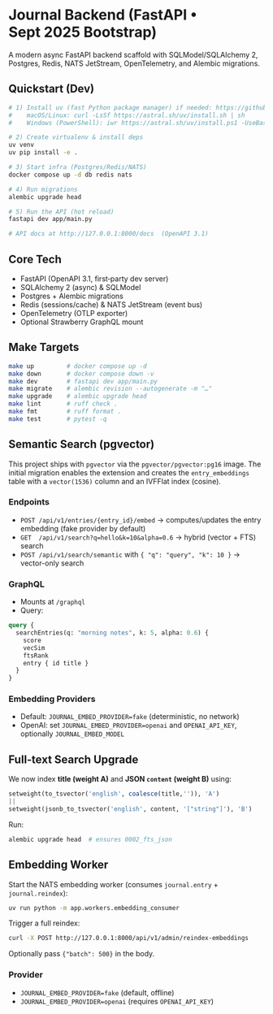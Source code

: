 # Journal Backend (FastAPI • Sept 2025 Bootstrap)

A modern async FastAPI backend scaffold with SQLModel/SQLAlchemy 2, Postgres, Redis, NATS JetStream, OpenTelemetry, and Alembic migrations.

## Quickstart (Dev)

```bash
# 1) Install uv (fast Python package manager) if needed: https://github.com/astral-sh/uv
#    macOS/Linux: curl -LsSf https://astral.sh/uv/install.sh | sh
#    Windows (PowerShell): iwr https://astral.sh/uv/install.ps1 -UseBasicParsing | iex

# 2) Create virtualenv & install deps
uv venv
uv pip install -e .

# 3) Start infra (Postgres/Redis/NATS)
docker compose up -d db redis nats

# 4) Run migrations
alembic upgrade head

# 5) Run the API (hot reload)
fastapi dev app/main.py

# API docs at http://127.0.0.1:8000/docs  (OpenAPI 3.1)
```

## Core Tech

- FastAPI (OpenAPI 3.1, first‑party dev server)
- SQLAlchemy 2 (async) & SQLModel
- Postgres + Alembic migrations
- Redis (sessions/cache) & NATS JetStream (event bus)
- OpenTelemetry (OTLP exporter)
- Optional Strawberry GraphQL mount

## Make Targets

```bash
make up         # docker compose up -d
make down       # docker compose down -v
make dev        # fastapi dev app/main.py
make migrate    # alembic revision --autogenerate -m "…"
make upgrade    # alembic upgrade head
make lint       # ruff check .
make fmt        # ruff format .
make test       # pytest -q
```

## Semantic Search (pgvector)

This project ships with `pgvector` via the `pgvector/pgvector:pg16` image. The initial migration enables the extension and creates the `entry_embeddings` table with a `vector(1536)` column and an IVFFlat index (cosine).

### Endpoints

- `POST /api/v1/entries/{entry_id}/embed` → computes/updates the entry embedding (fake provider by default)
- `GET  /api/v1/search?q=hello&k=10&alpha=0.6` → hybrid (vector + FTS) search
- `POST /api/v1/search/semantic` with `{ "q": "query", "k": 10 }` → vector-only search

### GraphQL

- Mounts at `/graphql`
- Query:

```graphql
query {
  searchEntries(q: "morning notes", k: 5, alpha: 0.6) {
    score
    vecSim
    ftsRank
    entry { id title }
  }
}
```

### Embedding Providers

- Default: `JOURNAL_EMBED_PROVIDER=fake` (deterministic, no network)
- OpenAI: set `JOURNAL_EMBED_PROVIDER=openai` and `OPENAI_API_KEY`, optionally `JOURNAL_EMBED_MODEL`

## Full‑text Search Upgrade

We now index **title (weight A)** and **JSON `content` (weight B)** using:

```sql
setweight(to_tsvector('english', coalesce(title,'')), 'A')
||
setweight(jsonb_to_tsvector('english', content, '["string"]'), 'B')
```

Run:

```bash
alembic upgrade head  # ensures 0002_fts_json
```

## Embedding Worker

Start the NATS embedding worker (consumes `journal.entry` + `journal.reindex`):

```bash
uv run python -m app.workers.embedding_consumer
```

Trigger a full reindex:

```bash
curl -X POST http://127.0.0.1:8000/api/v1/admin/reindex-embeddings
```

Optionally pass `{"batch": 500}` in the body.

### Provider

- `JOURNAL_EMBED_PROVIDER=fake` (default, offline)
- `JOURNAL_EMBED_PROVIDER=openai` (requires `OPENAI_API_KEY`)
